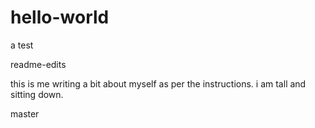 # hello-world
a test

readme-edits

this is me writing a bit about myself as per the instructions. i am tall and sitting down.

master
